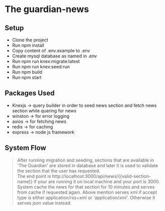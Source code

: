 # The guardian-news

## Setup
- Clone the project
- Run npm install
- Copy content of .env.example to .env
- Create mysql database as named in .env 
- Run npm run knex:migrate:latest
- Run npm run knex:seed:run
- Run npm build
- Run npm start

## Packages Used
- Knexjs -> query builder in order to seed news section and fetch news section while quering for news
- winston -> for error logging
- axios -> for fetching news
- redis -> for caching
- express -> node js framework

## System Flow
> After running migration and seeding, sections that are available in 'The Guardian' are stored in database and later it is used to validate the section that the user has requested. <br> The end point is http://localhost:3000/api/news/{{valid-section-name}} if your are running it on local machine and your port is 3000. System cache the news for that section for 10 minutes and serves from cache if requested again. Above mention serves xml if accept type is either application/rss+xml or 'application/xml'. Otherwise it serves json value instead.
